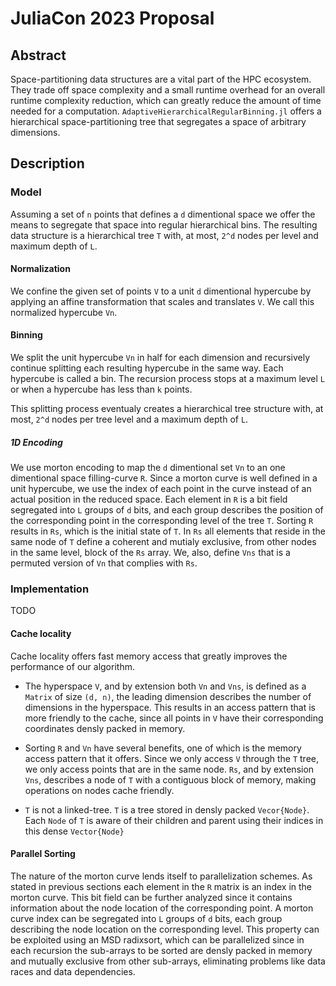 # JuliaCon 2023 Proposal

## Abstract
Space-partitioning data structures are a vital part of the HPC ecosystem. They trade off space complexity and a small runtime overhead for an overall runtime complexity reduction, which can greatly reduce the amount of time needed for a computation. `AdaptiveHierarchicalRegularBinning.jl` offers a hierarchical space-partitioning tree that segregates a space of arbitrary dimensions.


## Description
### Model
Assuming a set of `n` points that defines a `d` dimentional space we offer the means to segregate that space into regular hierarchical bins. The resulting data structure is a hierarchical tree `T` with, at most, `2^d` nodes per level and maximum depth of `L`.

#### Normalization
We confine the given set of points `V` to a unit `d` dimentional hypercube by applying an affine transformation that scales and translates `V`. We call this normalized hypercube `Vn`.

#### Binning
We split the unit hypercube `Vn` in half for each dimension and recursively continue splitting each resulting hypercube in the same way. Each hypercube is called a bin. The recursion process stops at a maximum level `L` or when a hypercube has less than `k` points.

This splitting process eventualy creates a hierarchical tree structure with, at most, `2^d` nodes per tree level and a maximum depth of `L`.

##### 1D Encoding
We use morton encoding to map the `d` dimentional set `Vn` to an one dimentional space filling-curve `R`. Since a morton curve is well defined in a unit hypercube, we use the index of each point in the curve instead of an actual position in the reduced space. Each element in `R` is a bit field segregated into `L` groups of `d` bits, and each group describes the position of the corresponding point in the corresponding level of the tree `T`. Sorting `R` results in `Rs`, which is the initial state of `T`. In `Rs` all elements that reside in the same node of `T` define a coherent and mutialy exclusive, from other nodes in the same level, block of the `Rs` array. We, also, define `Vns` that is a permuted version of `Vn` that complies with `Rs`.

### Implementation
TODO

#### Cache locality
Cache locality offers fast memory access that greatly improves the performance of our algorithm.

- The hyperspace `V`, and by extension both `Vn` and `Vns`, is defined as a `Matrix` of size `(d, n)`, the leading dimension describes the number of dimensions in the hyperspace. This results in an access pattern that is more friendly to the cache, since all points in `V` have their corresponding coordinates densly packed in memory.

- Sorting `R` and `Vn` have several benefits, one of which is the memory access pattern that it offers. Since we only access `V` through the `T` tree, we only access points that are in the same node. `Rs`, and by extension `Vns`, describes a node of `T` with a contiguous block of memory, making operations on nodes cache friendly.

- `T` is not a linked-tree. `T` is a tree stored in densly packed `Vecor{Node}`. Each `Node` of `T` is aware of their children and parent using their indices in this dense `Vector{Node}`

#### Parallel Sorting
The nature of the morton curve lends itself to parallelization schemes. As stated in previous sections each element in the `R` matrix is an index in the morton curve. This bit field can be further analyzed since it contains information about the node location of the corresponding point. A morton curve index can be segregated into `L` groups of `d` bits, each group describing the node location on the corresponding level. This property can be exploited using an MSD radixsort, which can be parallelized since in each recursion the sub-arrays to be sorted are densly packed in memory and mutually exclusive from other sub-arrays, eliminating problems like data races and data dependencies.

